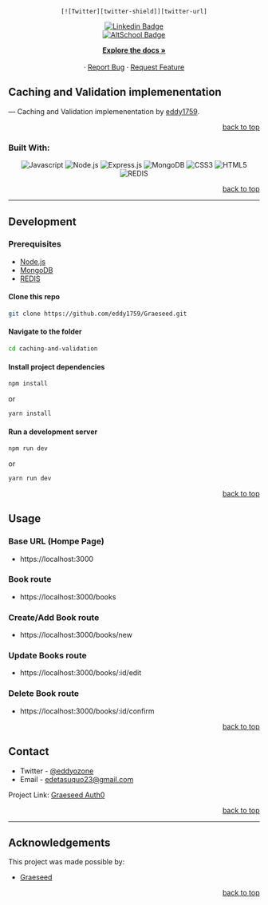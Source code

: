 <!-- Back to Top Navigation Anchor -->

<a name="readme-top"></a>

<!-- Project Shields -->
<div align="center">

    [![Twitter][twitter-shield]][twitter-url]
  [![Linkedin Badge](https://img.shields.io/badge/-EdetAsuquo-blue?style=for-the-badge&logo=Linkedin&logoColor=white&link=https://www.linkedin.com/in/edet-e-asuquo)](https://www.linkedin.com/in/edet-e-asuquo)
  <br>
  [![AltSchool Badge](https://media.licdn.com/dms/image/C4D0BAQHu1uUVmUzWHw/company-logo_200_200/0/1672004393727?e=1687392000&v=beta&t=PbCIsWugjj9y3R2zH6jPd5P0b_b-GjI9XfLvg_a18ns)](https://www.linkedin.com/company/graeseed/)
</div>

<div>
    <p align="center">
        <a href="https://github.com/eddy1759/Graeseed/tree/main/caching-and-validation#readme"><strong>Explore the docs »</strong></a>
         <br />
        <br />
        ·
        <a href="https://github.com/eddy1759/Graeseed/tree/main/caching-and-validation/issues">Report Bug</a>
        ·
        <a href="https://github.com/eddy1759/Graeseed/tree/main/caching-and-validation/issues">Request Feature</a>
    </p>
</div>

<!-- About the Task -->
## Caching and Validation implemenentation

&mdash; Caching and Validation implemenentation by <a href="https://www.github.com/eddy1759">eddy1759</a>.

<p align="right"><a href="#readme-top">back to top</a></p>

### Built With:
<div align="center">

![Javascript][javascript]
![Node.js][node]
![Express.js][express]
![MongoDB][mongodb]
![CSS3][CSS3]
![HTML5][HTML5]
![REDIS][redis]

</div>

<p align="right"><a href="#readme-top">back to top</a></p>

---

## Development

### Prerequisites

- [Node.js](https://nodejs.org/en/download/)
- [MongoDB](https://www.mongodb.com/docs/manual/installation/)
- [REDIS](https://redis.io/)

#### Clone this repo

```sh
git clone https://github.com/eddy1759/Graeseed.git
```

#### Navigate to the folder

```sh
cd caching-and-validation
```

#### Install project dependencies
```sh
npm install
```

or

```sh
yarn install
```

#### Run a development server

```sh
npm run dev
```

or

```sh
yarn run dev
```
<p align="right"><a href="#readme-top">back to top</a></p>

<!-- Usage -->
## Usage

### Base URL (Hompe Page)

- https://localhost:3000

### Book route
- https://localhost:3000/books

### Create/Add Book route
- https://localhost:3000/books/new

### Update Books route
- https://localhost:3000/books/:id/edit

### Delete Book route
- https://localhost:3000/books/:id/confirm

<p align="right"><a href="#readme-top">back to top</a></p>

<!-- Contact -->

## Contact

- Twitter - [@eddyozone](https://twitter.com/eddyozone)
- Email - edetasuquo23@gmail.com

Project Link: [Graeseed Auth0](https://github.com/eddy1759/Graeseed/tree/main/caching-and-validation)

<p align="right"><a href="#readme-top">back to top</a></p>

---

<!-- Acknowledgements -->

## Acknowledgements

This project was made possible by:

- [Graeseed](https://www.linkedin.com/company/graeseed/)

<p align="right"><a href="#readme-top">back to top</a></p>

<!-- Markdown Links & Images -->

[twitter-shield]: https://img.shields.io/badge/-@eddyozone-1ca0f1?style=for-the-badge&logo=twitter&logoColor=white&link=https://twitter.com/eddyozone
[twitter-url]: https://twitter.com/eddyozone
[javascript]: https://img.shields.io/badge/javascript-%23323330.svg?style=for-the-badge&logo=javascript&logoColor=%23F7DF1C
[node]: https://img.shields.io/badge/node.js-6DA55F?style=for-the-badge&logo=node.js&logoColor=white
[express]: https://img.shields.io/badge/express.js-%23404d59.svg?style=for-the-badge&logo=express&logoColor=%2361DAFB
[mongodb]: https://img.shields.io/badge/MongoDB-%234ea94b.svg?style=for-the-badge&logo=mongodb&logoColor=white
[CSS3]: https://img.shields.io/badge/css3-%231572B6.svg?style=for-the-badge&logo=css3&logoColor=white
[HTML5]: https://img.shields.io/badge/html5-%23E34F26.svg?style=for-the-badge&logo=html5&logoColor=white
[redis]: https://www.svgrepo.com/show/303460/redis-logo.svg